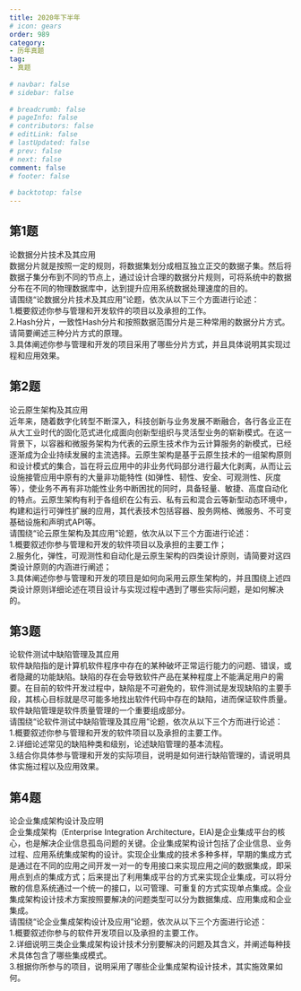 ```yaml
---  
title: 2020年下半年  
# icon: gears  
order: 989  
category:  
- 历年真题  
tag:  
- 真题  
  
# navbar: false  
# sidebar: false  
  
# breadcrumb: false  
# pageInfo: false  
# contributors: false  
# editLink: false  
# lastUpdated: false  
# prev: false  
# next: false  
comment: false  
# footer: false  
  
# backtotop: false  
---  
```

## 第1题 ##

论数据分片技术及其应用  
数据分片就是按照一定的规则，将数据集划分成相互独立正交的数据子集。然后将数据子集分布到不同的节点上，通过设计合理的数据分片规则，可将系统中的数据分布在不同的物理数据库中，达到提升应用系统数据处理速度的目的。  
请围绕“论数据分片技术及其应用”论题，依次从以下三个方面进行论述：  
1.概要叙述你参与管理和开发软件的项目以及承担的工作。  
2.Hash分片，一致性Hash分片和按照数据范围分片是三种常用的数据分片方式。请简要阐述三种分片方式的原理。  
3.具体阐述你参与管理和开发的项目采用了哪些分片方式，并且具体说明其实现过程和应用效果。  


## 第2题 ##

论云原生架构及其应用  
近年来，随着数字化转型不断深入，科技创新与业务发展不断融合，各行各业正在从大工业时代的固化范式进化成面向创新型组织与灵活型业务的崭新模式。在这一背景下，以容器和微服务架构为代表的云原生技术作为云计算服务的新模式，已经逐渐成为企业持续发展的主流选择。云原生架构是基于云原生技术的一组架构原则和设计模式的集合，旨在将云应用中的非业务代码部分进行最大化剥离，从而让云设施接管应用中原有的大量非功能特性 (如弹性、韧性、安全、可观测性、灰度等），使业务不再有非功能性业务中断困扰的同时，具备轻量、敏捷、高度自动化的特点。云原生架构有利于各组织在公有云、私有云和混合云等新型动态环境中，构建和运行可弹性扩展的应用，其代表技术包括容器、股务网格、微服务、不可变基础设施和声明式API等。  
请围绕“论云原生架构及其应用”论题，依次从以下三个方面进行论述：  
1.概要叙述你参与管理和开发的软件项目以及承担的主要工作；  
2.服务化，弹性，可观测性和自动化是云原生架构的四类设计原则，请简要对这四类设计原则的内涵进行阐述；  
3.具体阐述你参与管理和开发的项目是如何向采用云原生架构的，并且围绕上述四类设计原则详细论述在项目设计与实现过程中遇到了哪些实际问题，是如何解决的。  


## 第3题 ##

论软件测试中缺陷管理及其应用  
软件缺陷指的是计算机软件程序中存在的某种破坏正常运行能力的问题、错误，或者隐藏的功能缺陷。缺陷的存在会导致软件产品在某种程度上不能满足用户的需要。在目前的软件开发过程中，缺陷是不可避免的，软件测试是发现缺陷的主要手段，其核心目标就是尽可能多地找出软件代码中存在的缺陷，进而保证软件质量。软件缺陷管理是软件质量管理的一个重要组成部分。  
请围绕“论软件测试中缺陷管理及其应用”论题，依次从以下三个方而进行论述：  
1.概要叙述你参与管理和开发的软件项目以及承担的主要工作。  
2.详细论述常见的缺陷种类和级别，论述缺陷管理的基本流程。  
3.结合你具体参与管理和开发的实际项目，说明是如何进行缺陷管理的，请说明具体实施过程以及应用效果。  


## 第4题 ##

论企业集成架构设计及应明  
企业集成架构（Enterprise Integration Architecture，ElA)是企业集成平台的核心，也是解决企业信息孤岛问题的关键。企业集成架构设计包括了企业信息、业务过程、应用系统集成架构的设计。实现企业集成的技术多种多样，早期的集成方式是通过在不同的应用之间开发一对一的专用接口来实现应用之间的数据集成，即采用点到点的集成方式；后来提出了利用集成平台的方式来实现企业集成，可以将分散的信息系统通过一个统一的接口，以可管理、可重复的方式实现单点集成。企业集成架构设计技术方案按照要解决的问题类型可以分为数据集成、应用集成和企业集成。  
请围绕“论企业集成架构设计及应用”论题，依次从以下三个方面进行论述：  
1.概要叙述你参与的软件开发项目以及承担的主要工作。  
2.详细说明三类企业集成架构设计技术分别要解决的问题及其含义，并阐述每种技术具体包含了哪些集成模式。  
3.根据你所参与的项目，说明采用了哪些企业集成架构设计技术，其实施效果如何。  


